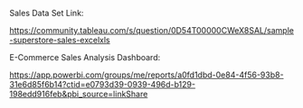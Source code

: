 Sales Data Set Link:

https://community.tableau.com/s/question/0D54T00000CWeX8SAL/sample-superstore-sales-excelxls

E-Commerce Sales Analysis Dashboard:

https://app.powerbi.com/groups/me/reports/a0fd1dbd-0e84-4f56-93b8-31e6d85f6b14?ctid=e0793d39-0939-496d-b129-198edd916feb&pbi_source=linkShare
